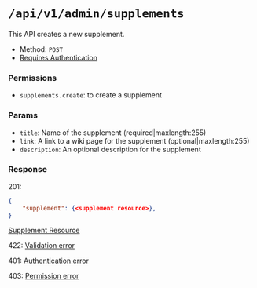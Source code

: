 # `/api/v1/admin/supplements`
This API creates a new supplement.

- Method: `POST`
- [Requires Authentication](../../auth/login.md#how-to-use-api-token)

### Permissions

- `supplements.create`: to create a supplement

### Params

- `title`: Name of the supplement (required|maxlength:255)
- `link`: A link to a wiki page for the supplement (optional|maxlength:255)
- `description`: An optional description for the supplement

### Response

201:
```json
{
    "supplement": {<supplement resource>},
}
```

[Supplement Resource](../../resources/supplement.md)

422: [Validation error](../../validation-errors.md)

401: [Authentication error](../../authentication-errors.md)

403: [Permission error](../../permission-errors.md)
